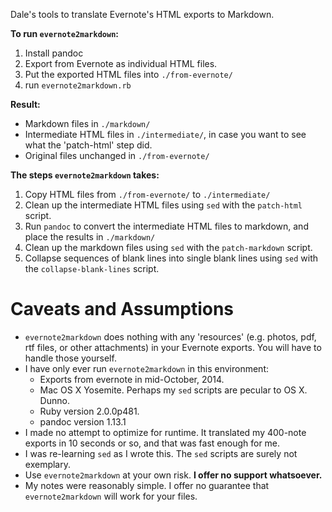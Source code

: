 Dale's tools to translate Evernote's HTML exports to Markdown.

**To run `evernote2markdown`:**

1.  Install pandoc
1.  Export from Evernote as individual HTML files.
1.  Put the exported HTML files into `./from-evernote/`
1.  run `evernote2markdown.rb`

**Result:**

*   Markdown files in `./markdown/`
*   Intermediate HTML files in `./intermediate/`,
    in case you want to see what
    the 'patch-html' step did.
*   Original files unchanged in `./from-evernote/`

**The steps `evernote2markdown` takes:**

1.  Copy HTML files from `./from-evernote/` to `./intermediate/`
1.  Clean up the intermediate HTML files using `sed` with the `patch-html` script.
1.  Run `pandoc` to convert the intermediate HTML files to markdown,
    and place the results in `./markdown/`
1.  Clean up the markdown files using `sed` with the `patch-markdown` script.
1.  Collapse sequences of blank lines into single blank lines
    using `sed` with the `collapse-blank-lines` script.

# Caveats and Assumptions

*   `evernote2markdown` does nothing with any 'resources'
    (e.g. photos, pdf, rtf files, or other attachments)
    in your Evernote exports.
    You will have to handle those yourself.
*   I have only ever run `evernote2markdown` in this environment:
    *   Exports from evernote in mid-October, 2014.
    *   Mac OS X Yosemite.
        Perhaps my `sed` scripts are pecular to OS X.
        Dunno.
    *   Ruby version 2.0.0p481.
    *   pandoc version 1.13.1
*   I made no attempt to optimize for runtime.
    It translated my 400-note exports
    in 10 seconds or so,
    and that was fast enough for me.
*   I was re-learning `sed` as I wrote this.
    The `sed` scripts are surely not exemplary.
*   Use `evernote2markdown` at your own risk.
    **I offer no support whatsoever.**
*   My notes were reasonably simple.
    I offer no guarantee that `evernote2markdown`
    will work for your files.
